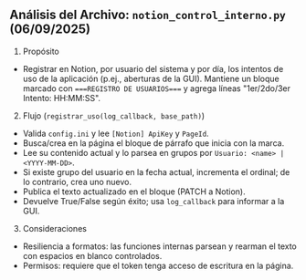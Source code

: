 ## Análisis del Archivo: `notion_control_interno.py` (06/09/2025)

1) Propósito

- Registrar en Notion, por usuario del sistema y por día, los intentos de uso de la aplicación (p.ej., aberturas de la GUI). Mantiene un bloque marcado con `===REGISTRO DE USUARIOS===` y agrega líneas "1er/2do/3er Intento: HH:MM:SS".

2) Flujo (`registrar_uso(log_callback, base_path)`)

- Valida `config.ini` y lee `[Notion] ApiKey` y `PageId`.
- Busca/crea en la página el bloque de párrafo que inicia con la marca.
- Lee su contenido actual y lo parsea en grupos por `Usuario: <name> | <YYYY-MM-DD>`.
- Si existe grupo del usuario en la fecha actual, incrementa el ordinal; de lo contrario, crea uno nuevo.
- Publica el texto actualizado en el bloque (PATCH a Notion).
- Devuelve True/False según éxito; usa `log_callback` para informar a la GUI.

3) Consideraciones

- Resiliencia a formatos: las funciones internas parsean y rearman el texto con espacios en blanco controlados.
- Permisos: requiere que el token tenga acceso de escritura en la página.

